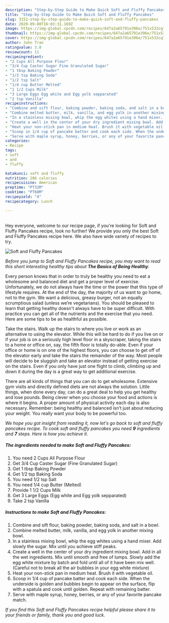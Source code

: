 ```yaml
---
description: "Step-by-Step Guide to Make Quick Soft and Fluffy Pancakes"
title: "Step-by-Step Guide to Make Quick Soft and Fluffy Pancakes"
slug: 3152-step-by-step-guide-to-make-quick-soft-and-fluffy-pancakes
date: 2020-09-08T16:03:31.169Z
image: https://img-global.cpcdn.com/recipes/647a2a65791e396e/751x532cq70/soft-and-fluffy-pancakes-recipe-main-photo.jpg
thumbnail: https://img-global.cpcdn.com/recipes/647a2a65791e396e/751x532cq70/soft-and-fluffy-pancakes-recipe-main-photo.jpg
cover: https://img-global.cpcdn.com/recipes/647a2a65791e396e/751x532cq70/soft-and-fluffy-pancakes-recipe-main-photo.jpg
author: John Tran
ratingvalue: 3.8
reviewcount: 11
recipeingredient:
- "2 Cups All Purpose Flour"
- "3/4 Cup Caster Sugar Fine Granulated Sugar"
- "1 tbsp Baking Powder"
- "1/2 tsp Baking Soda"
- "1/2 tsp Salt"
- "1/4 cup Butter Melted"
- "1 1/2 Cups Milk"
- "3 Large Eggs Egg white and Egg yolk sepparated"
- "2 tsp Vanilla"
recipeinstructions:
- "Combine and sift flour, baking powder, baking soda, and salt in a bowl."
- "Combine melted butter, milk, vanilla, and egg yolk in another mixing bowl."
- "In a stainless mixing bowl, whip the egg whites using a hand mixer. Add slowly the sugar. Mix until you achieve stiff peaks."
- "Create a well in the center of your dry ingredient mixing bowl. Add in all the wet ingredients. Mix until smooth and free of lumps. Slowly add the egg white mixture by batch and fold until all of it have been mix well. (Careful not to break all the air bubbles in your egg white mixture)"
- "Heat your non-stick pan in medium heat. Brush it with vegetable oil."
- "Scoop in 1/4 cup of pancake batter and cook each side. When the underside is golden and bubbles begin to appear on the surface, flip with a spatula and cook until golden. Repeat with remaining batter."
- "Serve with maple syrup, honey, berries, or any of your favorite pancake match."
categories:
- Recipe
tags:
- soft
- and
- fluffy

katakunci: soft and fluffy 
nutrition: 286 calories
recipecuisine: American
preptime: "PT32M"
cooktime: "PT60M"
recipeyield: "4"
recipecategory: Lunch

---
```

<br>
Hey everyone, welcome to our recipe page, if you're looking for Soft and Fluffy Pancakes recipe, look no further! We provide you only the best Soft and Fluffy Pancakes recipe here. We also have wide variety of recipes to try.
<br>


![Soft and Fluffy Pancakes](https://img-global.cpcdn.com/recipes/647a2a65791e396e/751x532cq70/soft-and-fluffy-pancakes-recipe-main-photo.jpg)

<i>Before you jump to Soft and Fluffy Pancakes recipe, you may want to read this short interesting healthy tips about <strong>The Basics of Being Healthy</strong>.</i>

Every person knows that in order to truly be healthy you need to eat a wholesome and balanced diet and get a proper level of exercise. Unfortunately, we do not always have the time or the power that this type of lifestyle requires. At the end of the day, the majority of us want to go home, not to the gym. We want a delicious, greasy burger, not an equally scrumptious salad (unless we’re vegetarians). You should be pleased to learn that getting healthy doesn't always have to be super difficult. With practice you can get all of the nutrients and the exercise that you need. Here are some tips to be as healthful as possible.

Take the stairs. Walk up the stairs to where you live or work as an alternative to using the elevator. While this will be hard to do if you live on or if your job is on a seriously high level floor in a skyscraper, taking the stairs to a home or office on, say, the fifth floor is totally do-able. Even if your office or home is on one of the highest floors, you can choose to get off of the elevator early and take the stairs the remainder of the way. Most people will decide to be sluggish and take an elevator instead of getting exercise on the stairs. Even if you only have just one flight to climb, climbing up and down it during the day is a great way to get additional exercise. 

There are all kinds of things that you can do to get wholesome. Extensive gym visits and directly defined diets are not always the solution. Little things, when done every day, can do a great deal to help you get healthy and lose pounds. Being clever when you choose your food and actions is where it begins. A proper amount of physical activity each day is also necessary. Remember: being healthy and balanced isn’t just about reducing your weight. You really want your body to be powerful too. 


<i>We hope you got insight from reading it, now let's go back to soft and fluffy pancakes recipe. To cook soft and fluffy pancakes you need <strong>9</strong> ingredients and <strong>7</strong> steps. Here is how you achieve it.
</i>

##### The ingredients needed to make Soft and Fluffy Pancakes:

1. You need 2 Cups All Purpose Flour
1. Get 3/4 Cup Caster Sugar (Fine Granulated Sugar)
1. Get 1 tbsp Baking Powder
1. Get 1/2 tsp Baking Soda
1. You need 1/2 tsp Salt
1. You need 1/4 cup Butter (Melted)
1. Provide 1 1/2 Cups Milk
1. Get 3 Large Eggs (Egg white and Egg yolk sepparated)
1. Take 2 tsp Vanilla


##### Instructions to make Soft and Fluffy Pancakes:

1. Combine and sift flour, baking powder, baking soda, and salt in a bowl.
1. Combine melted butter, milk, vanilla, and egg yolk in another mixing bowl.
1. In a stainless mixing bowl, whip the egg whites using a hand mixer. Add slowly the sugar. Mix until you achieve stiff peaks.
1. Create a well in the center of your dry ingredient mixing bowl. Add in all the wet ingredients. Mix until smooth and free of lumps. Slowly add the egg white mixture by batch and fold until all of it have been mix well. (Careful not to break all the air bubbles in your egg white mixture)
1. Heat your non-stick pan in medium heat. Brush it with vegetable oil.
1. Scoop in 1/4 cup of pancake batter and cook each side. When the underside is golden and bubbles begin to appear on the surface, flip with a spatula and cook until golden. Repeat with remaining batter.
1. Serve with maple syrup, honey, berries, or any of your favorite pancake match.


<i>If you find this Soft and Fluffy Pancakes recipe helpful please share it to your friends or family, thank you and good luck.</i>
